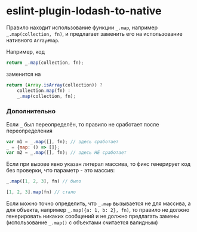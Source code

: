 # eslint-plugin-lodash-to-native

Правило находит использование функции `_.map`, например `_.map(collection, fn)`, и предлагает заменить его на использование нативного `Array#map`.

Например, код
```js
return _.map(collection, fn);
```

заменится на
```js
return (Array.isArray(collection)) ?
	collection.map(fn) :
	_.map(collection, fn);
```

### Дополнительно

Если `_` был переопределён, то правило не сработает после переопределения

```js
var m1 = _.map([], fn); // здесь сработает
_ = {map: () => []};
var m2 = _.map([], fn); // здесь НЕ сработает
```

Если при вызове явно указан литерал массива, то фикс генерирует код без проверки, что параметр - это массив:
```js
_.map([1, 2, 3], fn) // было

[1, 2, 3].map(fn) // стало
```

Если можно точно определить, что `_.map` вызывается не для массива, а для объекта, например `_.map({a: 1, b: 2}, fn)`, то правило не должно генерировать никаких сообщений и не должно предлагать замены (использование `_.map()` с объектами считается валидным)